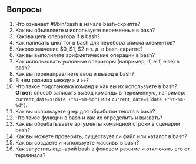 ## Вопросы

1. Что означает #!/bin/bash в начале bash-скрипта?
2. Как вы объявляете и используете переменные в bash?
3. Какова цель оператора if в bash?
4. Как написать цикл for в bash для перебора списка элементов?
5. Каково значение $0, $1, $2 и т. д. в bash-скрипте?
6. Как вы выполняете арифметические операции в bash?
7. Как использовать условные операторы (например, if, elif, else) в bash?
8. Как вы перенаправляете ввод и вывод в bash?
9. В чем разница между `>` и `>>`?
10. Что такое подстановка команд и как вы их используете в bash? **Ответ**: способ записать вывод команды в переменную, например: `current_date=$(date +"%Y-%m-%d")` или `current_date=$(date +"%Y-%m-%d")`.
11. Как вы используете grep для обработки текста в bash?
12. Что такое функции в bash и как их определить и вызвать?
13. Как вы обрабатываете аргументы командной строки в сценарии bash?
14. Как вы можете проверить, существует ли файл или каталог в bash?
15. Как вы создаете и используете массивы в bash?
16. Как запустить сценарий bash в фоновом режиме и отключить его от терминала?